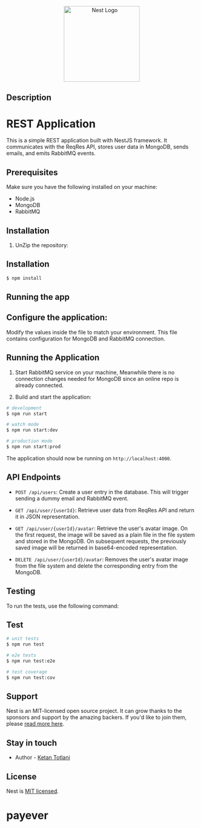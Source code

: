 <p align="center">
  <a href="http://nestjs.com/" target="blank"><img src="https://nestjs.com/img/logo-small.svg" width="200" alt="Nest Logo" /></a>
</p>

[circleci-image]: https://img.shields.io/circleci/build/github/nestjs/nest/master?token=abc123def456
[circleci-url]: https://circleci.com/gh/nestjs/nest

  <!--[![Backers on Open Collective](https://opencollective.com/nest/backers/badge.svg)](https://opencollective.com/nest#backer)
  [![Sponsors on Open Collective](https://opencollective.com/nest/sponsors/badge.svg)](https://opencollective.com/nest#sponsor)-->

## Description

# REST Application

This is a simple REST application built with NestJS framework. It communicates with the ReqRes API, stores user data in MongoDB, sends emails, and emits RabbitMQ events.

## Prerequisites

Make sure you have the following installed on your machine:

- Node.js
- MongoDB
- RabbitMQ

## Installation

1. UnZip the repository:

## Installation

```bash
$ npm install
```

## Running the app

## Configure the application:

Modify the values inside the file to match your environment. This file contains configuration for MongoDB and RabbitMQ connection.

## Running the Application

1. Start RabbitMQ service on your machine, Meanwhile there is no connection changes needed for MongoDB since an online repo is already connected.

2. Build and start the application:

```bash
# development
$ npm run start

# watch mode
$ npm run start:dev

# production mode
$ npm run start:prod
```

The application should now be running on `http://localhost:4000`.

## API Endpoints

- `POST /api/users`: Create a user entry in the database. This will trigger sending a dummy email and RabbitMQ event.

- `GET /api/user/{userId}`: Retrieve user data from ReqRes API and return it in JSON representation.

- `GET /api/user/{userId}/avatar`: Retrieve the user's avatar image. On the first request, the image will be saved as a plain file in the file system and stored in the MongoDB. On subsequent requests, the previously saved image will be returned in base64-encoded representation.

- `DELETE /api/user/{userId}/avatar`: Removes the user's avatar image from the file system and delete the corresponding entry from the MongoDB.

## Testing

To run the tests, use the following command:

## Test

```bash
# unit tests
$ npm run test

# e2e tests
$ npm run test:e2e

# test coverage
$ npm run test:cov
```

## Support

Nest is an MIT-licensed open source project. It can grow thanks to the sponsors and support by the amazing backers. If you'd like to join them, please [read more here](https://docs.nestjs.com/support).

## Stay in touch

- Author - [Ketan Totlani](https://ketan.vercel.app/)

## License

Nest is [MIT licensed](LICENSE).
# payever

